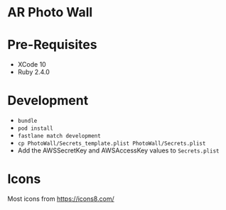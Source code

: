 # AR Photo Wall

# Pre-Requisites
- XCode 10
- Ruby 2.4.0

# Development
- `bundle`
- `pod install`
- `fastlane match development`
- `cp PhotoWall/Secrets_template.plist PhotoWall/Secrets.plist`
- Add the AWSSecretKey and AWSAccessKey values to `Secrets.plist`

# Icons
Most icons from https://icons8.com/
